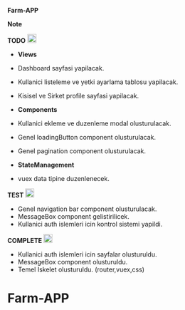 **Farm-APP**

**Note** 

**TODO** <img src="https://user-images.githubusercontent.com/48564989/146605701-e631eccf-4e7a-4bc4-af57-62f55bd8d62a.png" alt="drawing" width="20"/>

- **Views**
- Dashboard sayfasi yapilacak.
- Kullanici listeleme ve yetki ayarlama tablosu yapilacak.
- Kisisel ve Sirket profile sayfasi yapilacak.
- **Components**

- Kullanici ekleme ve duzenleme modal olusturulacak.
- Genel loadingButton component olusturulacak.
- Genel pagination component olusturulacak.
- **StateManagement**
- vuex data tipine duzenlenecek.


**TEST** <img src="https://user-images.githubusercontent.com/48564989/146607601-4ed65010-bdd7-4344-b0fb-0030b3724152.png" alt="drawing" width="20"/>

- Genel navigation bar component olusturulacak.
- MessageBox component gelistirilicek.
- Kullanici auth islemleri icin kontrol sistemi yapildi.


**COMPLETE** <img src="https://user-images.githubusercontent.com/48564989/146606311-1f22b5e1-62fe-4f12-b239-789b3295b07f.png" alt="drawing" width="20"/>


- Kullanici auth islemleri icin sayfalar olusturuldu.
- MessageBox component olusturuldu.
- Temel Iskelet olusturuldu. (router,vuex,css)


# Farm-APP

